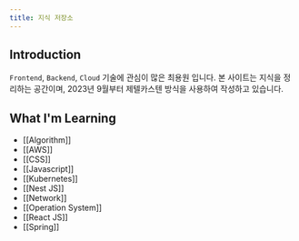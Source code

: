 ```yaml
---
title: 지식 저장소
---
```


## Introduction

`Frontend`, `Backend`, `Cloud` 기술에 관심이 많은 최용원 입니다. 본 사이트는 지식을 정리하는 공간이며, 2023년 9월부터 제텔카스텐 방식을 사용하여 작성하고 있습니다.

<!-- HI! My name is ChoiYongWon and I'm Interested in `Frontend`, `Backend`, and `CLOUD` technologies. This site serves as a repository for my learning notes, which, since January 2022, I have been writing using the Zettelkasten method. -->

## What I'm Learning

- [[Algorithm]]
- [[AWS]]
- [[CSS]]
- [[Javascript]]
- [[Kubernetes]]
- [[Nest JS]]
- [[Network]]
- [[Operation System]]
- [[React JS]]
- [[Spring]]
